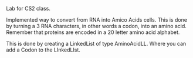 Lab for CS2 class.

Implemented way to convert from RNA into Amico Acids cells. This is done by 
turning a 3 RNA characters, in other words a codon, into an amino acid. 
Remember that proteins are encoded in a 20 letter amino acid alphabet.

This is done by creating a LinkedList of type AminoAcidLL. Where you can add
a Codon to the LInkedLIst.
